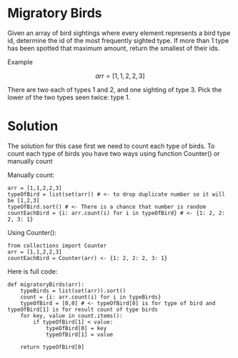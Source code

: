 # Migratory Birds
Given an array of bird sightings where every element represents a bird type id, determine the id of the most frequently sighted type. If more than 1 type has been spotted that maximum amount, return the smallest of their ids.

Example

$$arr=[1,1,2,2,3]$$

There are two each of types 1 and 2, and one sighting of type 3. Pick the lower of the two types seen twice: type 1.

# Solution
The solution for this case first we need to count each type of birds. 
To count each type of birds you have two ways using function Counter() or manually count

Manually count:
```python3
arr = [1,1,2,2,3]
typeOfBird = list(set(arr)) # <- to drop duplicate number so it will be [1,2,3]
typeOfBird.sort() # <- There is a chance that number is random
countEachBird = {i: arr.count(i) for i in typeOfBird} # <- {1: 2, 2: 2, 3: 1}
```

Using Counter():
```python3
from collections import Counter
arr = [1,1,2,2,3]
countEachBird = Counter(arr) <- {1: 2, 2: 2, 3: 1}
```

Here is full code:
```python3
def migratoryBirds(arr):
    typeBirds = list(set(arr)).sort()
    count = {i: arr.count(i) for i in typeBirds}
    typeOfBird = [0,0] # <- typeOfBird[0] is for type of bird and typeOfBird[1] is for result count of type birds
    for key, value in count.items():
        if typeOfBird[1] < value:
            typeOfBird[0] = key
            typeOfBird[1] = value

    return typeOfBird[0]
```
